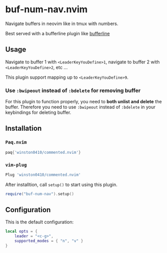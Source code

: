 # buf-num-nav.nvim

Navigate buffers in neovim like in tmux with numbers.

Best served with a bufferline plugin like [bufferline](https://github.com/akinsho/nvim-bufferline.lua)

## Usage

Navigate to buffer 1 with `<LeaderKeyYouDefine>1`, navigate to buffer 2 with `<LeaderKeyYouDefine>2`, etc ...

This plugin support mapping up to `<LeaderKeyYouDefine>9`.

### Use `:bwipeout` instead of `:bdelete` for removing buffer

For this plugin to function properly, you need to **both unlist and delete** the buffer.  Therefore you need to use `:bwipeout` instead of `:bdelete` in your keybindings for deleting buffer.

## Installation

### `Paq.nvim`

```lua
paq{'winston0410/commented.nvim'}
```

### `vim-plug`

```lua
Plug 'winston0410/commented.nvim'
```

After installtion, call `setup()` to start using this plugin.

```lua
require("buf-num-nav").setup()
```

## Configuration

This is the default configuration:

```lua
local opts = {
	leader = "<c-g>",
    supported_modes = { "n", "v" }
}
```
